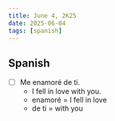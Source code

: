 ```yaml
---
title: June 4, 2K25
date: 2025-06-04
tags: [spanish]
---
```


## Spanish

- [ ] Me enamoré de ti.
  - I fell in love with you.
  - enamoré = I fell in love
  - de ti = with you